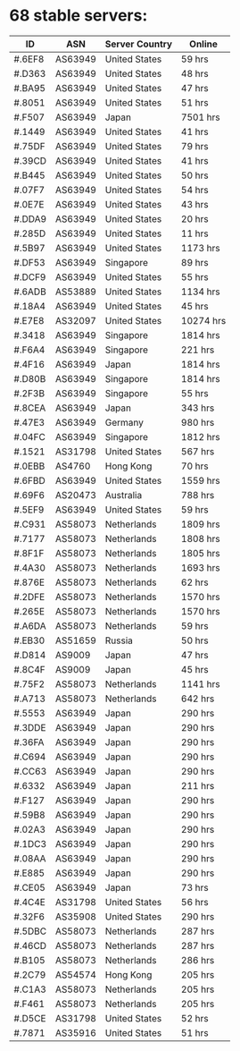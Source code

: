 # 68 stable servers:

| ID | ASN | Server Country | Online |
| ------ | ------ | ------ | ------ |
| #.6EF8 | AS63949 | United States | 59 hrs |
| #.D363 | AS63949 | United States | 48 hrs |
| #.BA95 | AS63949 | United States | 47 hrs |
| #.8051 | AS63949 | United States | 51 hrs |
| #.F507 | AS63949 | Japan | 7501 hrs |
| #.1449 | AS63949 | United States | 41 hrs |
| #.75DF | AS63949 | United States | 79 hrs |
| #.39CD | AS63949 | United States | 41 hrs |
| #.B445 | AS63949 | United States | 50 hrs |
| #.07F7 | AS63949 | United States | 54 hrs |
| #.0E7E | AS63949 | United States | 43 hrs |
| #.DDA9 | AS63949 | United States | 20 hrs |
| #.285D | AS63949 | United States | 11 hrs |
| #.5B97 | AS63949 | United States | 1173 hrs |
| #.DF53 | AS63949 | Singapore | 89 hrs |
| #.DCF9 | AS63949 | United States | 55 hrs |
| #.6ADB | AS53889 | United States | 1134 hrs |
| #.18A4 | AS63949 | United States | 45 hrs |
| #.E7E8 | AS32097 | United States | 10274 hrs |
| #.3418 | AS63949 | Singapore | 1814 hrs |
| #.F6A4 | AS63949 | Singapore | 221 hrs |
| #.4F16 | AS63949 | Japan | 1814 hrs |
| #.D80B | AS63949 | Singapore | 1814 hrs |
| #.2F3B | AS63949 | Singapore | 55 hrs |
| #.8CEA | AS63949 | Japan | 343 hrs |
| #.47E3 | AS63949 | Germany | 980 hrs |
| #.04FC | AS63949 | Singapore | 1812 hrs |
| #.1521 | AS31798 | United States | 567 hrs |
| #.0EBB | AS4760 | Hong Kong | 70 hrs |
| #.6FBD | AS63949 | United States | 1559 hrs |
| #.69F6 | AS20473 | Australia | 788 hrs |
| #.5EF9 | AS63949 | United States | 59 hrs |
| #.C931 | AS58073 | Netherlands | 1809 hrs |
| #.7177 | AS58073 | Netherlands | 1808 hrs |
| #.8F1F | AS58073 | Netherlands | 1805 hrs |
| #.4A30 | AS58073 | Netherlands | 1693 hrs |
| #.876E | AS58073 | Netherlands | 62 hrs |
| #.2DFE | AS58073 | Netherlands | 1570 hrs |
| #.265E | AS58073 | Netherlands | 1570 hrs |
| #.A6DA | AS58073 | Netherlands | 59 hrs |
| #.EB30 | AS51659 | Russia | 50 hrs |
| #.D814 | AS9009 | Japan | 47 hrs |
| #.8C4F | AS9009 | Japan | 45 hrs |
| #.75F2 | AS58073 | Netherlands | 1141 hrs |
| #.A713 | AS58073 | Netherlands | 642 hrs |
| #.5553 | AS63949 | Japan | 290 hrs |
| #.3DDE | AS63949 | Japan | 290 hrs |
| #.36FA | AS63949 | Japan | 290 hrs |
| #.C694 | AS63949 | Japan | 290 hrs |
| #.CC63 | AS63949 | Japan | 290 hrs |
| #.6332 | AS63949 | Japan | 211 hrs |
| #.F127 | AS63949 | Japan | 290 hrs |
| #.59B8 | AS63949 | Japan | 290 hrs |
| #.02A3 | AS63949 | Japan | 290 hrs |
| #.1DC3 | AS63949 | Japan | 290 hrs |
| #.08AA | AS63949 | Japan | 290 hrs |
| #.E885 | AS63949 | Japan | 290 hrs |
| #.CE05 | AS63949 | Japan | 73 hrs |
| #.4C4E | AS31798 | United States | 56 hrs |
| #.32F6 | AS35908 | United States | 290 hrs |
| #.5DBC | AS58073 | Netherlands | 287 hrs |
| #.46CD | AS58073 | Netherlands | 287 hrs |
| #.B105 | AS58073 | Netherlands | 286 hrs |
| #.2C79 | AS54574 | Hong Kong | 205 hrs |
| #.C1A3 | AS58073 | Netherlands | 205 hrs |
| #.F461 | AS58073 | Netherlands | 205 hrs |
| #.D5CE | AS31798 | United States | 52 hrs |
| #.7871 | AS35916 | United States | 51 hrs |

